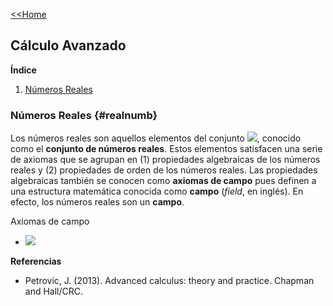 [<<Home](https://francescoapg.github.io/mathbio/)

## Cálculo Avanzado

**Índice**

1. [Números Reales](#realnumb)

### Números Reales {#realnumb}

Los números reales son aquellos elementos del conjunto <img src="https://render.githubusercontent.com/render/math?math=\large \mathbf{R}">, conocido como el **conjunto de números reales**. Estos elementos satisfacen una serie de axiomas que se agrupan en (1) propiedades algebraicas de los números reales y (2) propiedades de orden de los números reales. Las propiedades algebraicas también se conocen como **axiomas de campo** pues definen a una estructura matemática conocida como **campo** (_field_, en inglés). En efecto, los números reales son un **campo**.

Axiomas de campo

- <img src="https://render.githubusercontent.com/render/math?math=\large a,b">

**Referencias**

- Petrovic, J. (2013). Advanced calculus: theory and practice. Chapman and Hall/CRC.
